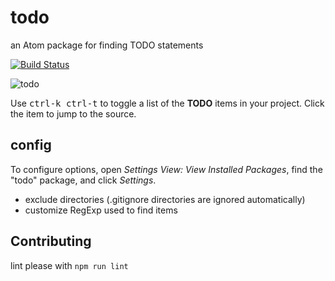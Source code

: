 # todo

an Atom package for finding TODO statements

[![Build Status](https://travis-ci.org/reergymerej/todo.svg?branch=tests)](https://travis-ci.org/reergymerej/todo)

![todo](https://raw.githubusercontent.com/reergymerej/todo/master/resources/todo-preview.png)

Use <kbd>ctrl-k ctrl-t</kbd> to toggle a list of the **TODO** items in your project.  Click the item to jump to the source.


## config

To configure options, open *Settings View: View Installed Packages*, find the "todo" package, and click *Settings*.

* exclude directories (.gitignore directories are ignored automatically)
* customize RegExp used to find items


## Contributing

lint please with `npm run lint`
